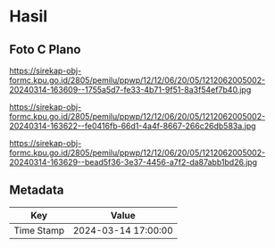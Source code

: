 # Hasil

## Foto C Plano

https://sirekap-obj-formc.kpu.go.id/2805/pemilu/ppwp/12/12/06/20/05/1212062005002-20240314-163609--1755a5d7-fe33-4b71-9f51-8a3f54ef7b40.jpg

https://sirekap-obj-formc.kpu.go.id/2805/pemilu/ppwp/12/12/06/20/05/1212062005002-20240314-163622--fe0416fb-66d1-4a4f-8667-266c26db583a.jpg

https://sirekap-obj-formc.kpu.go.id/2805/pemilu/ppwp/12/12/06/20/05/1212062005002-20240314-163629--bead5f36-3e37-4456-a7f2-da87abb1bd26.jpg


## Metadata

| Key        | Value               |
| ---------- | ------------------- |
| Time Stamp | 2024-03-14 17:00:00 |




